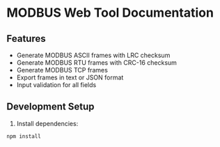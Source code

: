 # MODBUS Web Tool Documentation

## Features
- Generate MODBUS ASCII frames with LRC checksum
- Generate MODBUS RTU frames with CRC-16 checksum
- Generate MODBUS TCP frames
- Export frames in text or JSON format
- Input validation for all fields

## Development Setup

1. Install dependencies:
```bash
npm install